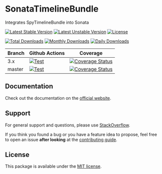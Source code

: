 <!--
DO NOT EDIT THIS FILE!

It's auto-generated by sonata-project/dev-kit package.
-->

# SonataTimelineBundle

Integrates SpyTimelineBundle into Sonata

[![Latest Stable Version](https://poser.pugx.org/sonata-project/timeline-bundle/v/stable)](https://packagist.org/packages/sonata-project/timeline-bundle)
[![Latest Unstable Version](https://poser.pugx.org/sonata-project/timeline-bundle/v/unstable)](https://packagist.org/packages/sonata-project/timeline-bundle)
[![License](https://poser.pugx.org/sonata-project/timeline-bundle/license)](https://packagist.org/packages/sonata-project/timeline-bundle)

[![Total Downloads](https://poser.pugx.org/sonata-project/timeline-bundle/downloads)](https://packagist.org/packages/sonata-project/timeline-bundle)
[![Monthly Downloads](https://poser.pugx.org/sonata-project/timeline-bundle/d/monthly)](https://packagist.org/packages/sonata-project/timeline-bundle)
[![Daily Downloads](https://poser.pugx.org/sonata-project/timeline-bundle/d/daily)](https://packagist.org/packages/sonata-project/timeline-bundle)

Branch | Github Actions | Coverage |
------ | -------------- | -------- |
3.x    | [![Test][test_stable_badge]][test_stable_link]     | [![Coverage Status][coverage_stable_badge]][coverage_stable_link]     |
master | [![Test][test_unstable_badge]][test_unstable_link] | [![Coverage Status][coverage_unstable_badge]][coverage_unstable_link] |

## Documentation

Check out the documentation on the [official website](https://sonata-project.org/bundles/timeline).

## Support

For general support and questions, please use [StackOverflow](http://stackoverflow.com/questions/tagged/sonata).

If you think you found a bug or you have a feature idea to propose, feel free to open an issue
**after looking** at the [contributing guide](CONTRIBUTING.md).

## License

This package is available under the [MIT license](LICENSE).

[test_stable_badge]: https://github.com/sonata-project/SonataTimelineBundle/workflows/Test/badge.svg?branch=3.x
[test_stable_link]: https://github.com/sonata-project/SonataTimelineBundle/actions?query=workflow:test+branch:3.x
[test_unstable_badge]: https://github.com/sonata-project/SonataTimelineBundle/workflows/Test/badge.svg?branch=master
[test_unstable_link]: https://github.com/sonata-project/SonataTimelineBundle/actions?query=workflow:test+branch:master

[coverage_stable_badge]: https://codecov.io/gh/sonata-project/SonataTimelineBundle/branch/3.x/graph/badge.svg
[coverage_stable_link]: https://codecov.io/gh/sonata-project/SonataTimelineBundle/branch/3.x
[coverage_unstable_badge]: https://codecov.io/gh/sonata-project/SonataTimelineBundle/branch/master/graph/badge.svg
[coverage_unstable_link]: https://codecov.io/gh/sonata-project/SonataTimelineBundle/branch/master
